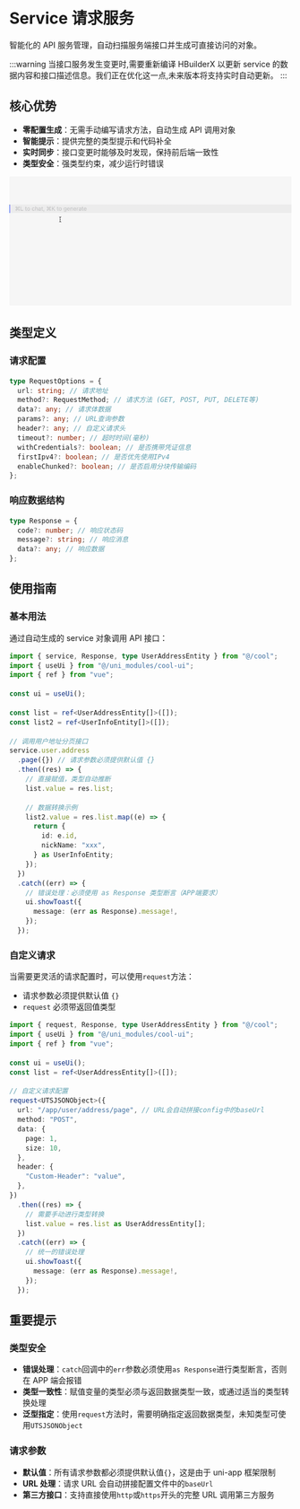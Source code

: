 # Service 请求服务

智能化的 API 服务管理，自动扫描服务端接口并生成可直接访问的对象。

:::warning
当接口服务发生变更时,需要重新编译 HBuilderX 以更新 service 的数据内容和接口描述信息。我们正在优化这一点,未来版本将支持实时自动更新。
:::

## 核心优势

- **零配置生成**：无需手动编写请求方法，自动生成 API 调用对象
- **智能提示**：提供完整的类型提示和代码补全
- **实时同步**：接口变更时能够及时发现，保持前后端一致性
- **类型安全**：强类型约束，减少运行时错误

<img src="/public/images/service.gif" />

## 类型定义

### 请求配置

```ts
type RequestOptions = {
  url: string; // 请求地址
  method?: RequestMethod; // 请求方法 (GET, POST, PUT, DELETE等)
  data?: any; // 请求体数据
  params?: any; // URL查询参数
  header?: any; // 自定义请求头
  timeout?: number; // 超时时间(毫秒)
  withCredentials?: boolean; // 是否携带凭证信息
  firstIpv4?: boolean; // 是否优先使用IPv4
  enableChunked?: boolean; // 是否启用分块传输编码
};
```

### 响应数据结构

```ts
type Response = {
  code?: number; // 响应状态码
  message?: string; // 响应消息
  data?: any; // 响应数据
};
```

## 使用指南

### 基本用法

通过自动生成的 service 对象调用 API 接口：

```ts
import { service, Response, type UserAddressEntity } from "@/cool";
import { useUi } from "@/uni_modules/cool-ui";
import { ref } from "vue";

const ui = useUi();

const list = ref<UserAddressEntity[]>([]);
const list2 = ref<UserInfoEntity[]>([]);

// 调用用户地址分页接口
service.user.address
  .page({}) // 请求参数必须提供默认值 {}
  .then((res) => {
    // 直接赋值，类型自动推断
    list.value = res.list;

    // 数据转换示例
    list2.value = res.list.map((e) => {
      return {
        id: e.id,
        nickName: "xxx",
      } as UserInfoEntity;
    });
  })
  .catch((err) => {
    // 错误处理：必须使用 as Response 类型断言（APP端要求）
    ui.showToast({
      message: (err as Response).message!,
    });
  });
```

### 自定义请求

当需要更灵活的请求配置时，可以使用`request`方法：

- 请求参数必须提供默认值 `{}`
- `request` 必须带返回值类型

```ts
import { request, Response, type UserAddressEntity } from "@/cool";
import { useUi } from "@/uni_modules/cool-ui";
import { ref } from "vue";

const ui = useUi();
const list = ref<UserAddressEntity[]>([]);

// 自定义请求配置
request<UTSJSONObject>({
  url: "/app/user/address/page", // URL会自动拼接config中的baseUrl
  method: "POST",
  data: {
    page: 1,
    size: 10,
  },
  header: {
    "Custom-Header": "value",
  },
})
  .then((res) => {
    // 需要手动进行类型转换
    list.value = res.list as UserAddressEntity[];
  })
  .catch((err) => {
    // 统一的错误处理
    ui.showToast({
      message: (err as Response).message!,
    });
  });
```

## 重要提示

### 类型安全

- **错误处理**：`catch`回调中的`err`参数必须使用`as Response`进行类型断言，否则在 APP 端会报错
- **类型一致性**：赋值变量的类型必须与返回数据类型一致，或通过适当的类型转换处理
- **泛型指定**：使用`request`方法时，需要明确指定返回数据类型，未知类型可使用`UTSJSONObject`

### 请求参数

- **默认值**：所有请求参数都必须提供默认值`{}`，这是由于 uni-app 框架限制
- **URL 处理**：请求 URL 会自动拼接配置文件中的`baseUrl`
- **第三方接口**：支持直接使用`http`或`https`开头的完整 URL 调用第三方服务
